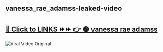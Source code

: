 
 ## vanessa_rae_adamss-leaked-video 

# <h2><a href="https://clipsfans.com/vanessa_rae_adamss&ref=git">🔗 Click to LINKS ⏩⏩ 👉 🟢 vanessa rae adamss </a></h2>

<a href="https://clipsfans.com/vanessa_rae_adamss&ref=git" rel="nofollow" data-target="animated-image.originalLink"><img src="https://i.ibb.co.com/xMMVF88/686577567.gif" alt="Viral Video Original" style="max-width: 100%; display: inline-block;" data-target="animated-image.originalImage"></a>
